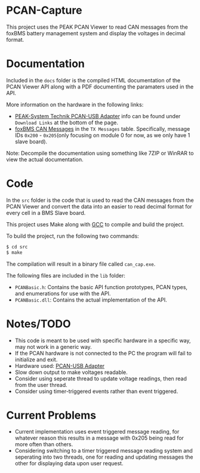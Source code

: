 # PCAN-Capture
This project uses the PEAK PCAN Viewer to read CAN messages from the foxBMS battery management system and display the voltages in decimal format.

# Documentation
Included in the `docs` folder is the compiled HTML documentation of the PCAN Viewer API along with a PDF documenting the paramaters used in the API.

More information on the hardware in the following links:
* [PEAK-System Technik PCAN-USB Adapter](https://phytools.com/collections/usb-interfaces/products/pcan-usb-adapter) info can be found under `Download Links` at the bottom of the page.
* [foxBMS CAN Messages](https://docs.foxbms.org/en/latest/getting_started/communicating/communicating.html) in the `TX Messages` table. Specifically, message IDs `0x200` - `0x205`(only focusing on module 0 for now, as we only have 1 slave board).

Note: Decompile the documentation using something like 7ZIP or WinRAR to view the actual documentation.

# Code
In the `src` folder is the code that is used to read the CAN messages from the PCAN Viewer and convert the data into an easier to read decimal format for every cell in a BMS Slave board.

This project uses Make along with [GCC](https://gcc.gnu.org/) to compile and build the project.

To build the project, run the following two commands:

```bash
$ cd src
$ make
```
The compilation will result in a binary file called `can_cap.exe`.

The following files are included in the `lib` folder:
* `PCANBasic.h`: Contains the basic API function prototypes, PCAN types, and enumerations for use with the API.
* `PCANBasic.dll`: Contains the actual implementation of the API.

# Notes/TODO
* This code is meant to be used with specific hardware in a specific way, may not work in a generic way.
* If the PCAN hardware is not connected to the PC the program will fail to initialize and exit.
* Hardware used: [PCAN-USB Adapter](https://phytools.com/collections/usb-interfaces/products/pcan-usb-adapter)
* Slow down output to make voltages readable.
* Consider using seperate thread to update voltage readings, then read from the user thread.
* Consider using timer-triggered events rather than event triggered.

# Current Problems
* Current implementation uses event triggered message reading, for whatever reason this results in a message with 0x205 being read for more often than others.
* Considering switching to a timer triggered message reading system and seperating into two threads, one for reading and updating messages the other for displaying data upon user request.
